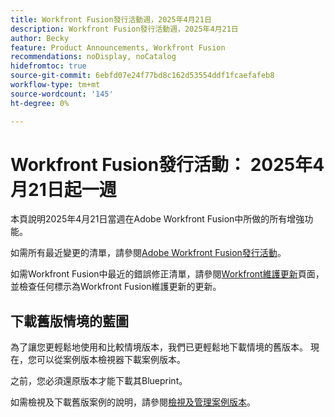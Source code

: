 ```yaml
---
title: Workfront Fusion發行活動週，2025年4月21日
description: Workfront Fusion發行活動週，2025年4月21日
author: Becky
feature: Product Announcements, Workfront Fusion
recommendations: noDisplay, noCatalog
hidefromtoc: true
source-git-commit: 6ebfd07e24f77bd8c162d53554ddf1fcaefafeb8
workflow-type: tm+mt
source-wordcount: '145'
ht-degree: 0%

---
```


# Workfront Fusion發行活動： 2025年4月21日起一週

本頁說明2025年4月21日當週在Adobe Workfront Fusion中所做的所有增強功能。

如需所有最近變更的清單，請參閱[Adobe Workfront Fusion發行活動](/help/workfront-fusion/fusion-product-releases/fusion-release-activity.md)。

如需Workfront Fusion中最近的錯誤修正清單，請參閱[Workfront維護更新](https://experienceleague.adobe.com/zh-hant/docs/workfront-known-issues/releases/current-updates)頁面，並檢查任何標示為Workfront Fusion維護更新的更新。

## 下載舊版情境的藍圖

為了讓您更輕鬆地使用和比較情境版本，我們已更輕鬆地下載情境的舊版本。 現在，您可以從案例版本檢視器下載案例版本。

之前，您必須還原版本才能下載其Blueprint。

如需檢視及下載舊版案例的說明，請參閱[檢視及管理案例版本](/help/workfront-fusion/manage-scenarios/restore-a-scenario-version.md)。












